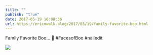```yaml
---
title: ""
publish: "true"
date: 2017-05-19 16:08:36
url: https://ericmwalk.blog/2017/05/19/family-favorite-boo.html
---
```


Family Favorite Boo... 👻 #FacesofBoo #nailedit

![](https://ericmwalk.blog/uploads/2022/0cc6bbfb89.jpg)